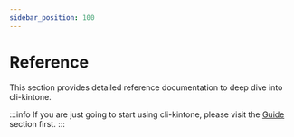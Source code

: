```yaml
---
sidebar_position: 100
---
```


# Reference

This section provides detailed reference documentation to deep dive into cli-kintone.

:::info
If you are just going to start using cli-kintone, please visit the [Guide](/guide) section first.
:::
